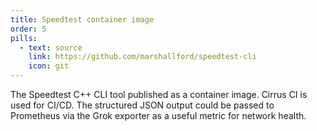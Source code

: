 ```yaml
---
title: Speedtest container image
order: 5
pills:
  - text: source
    link: https://github.com/marshallford/speedtest-cli
    icon: git
---
```

The Speedtest C++ CLI tool published as a container image. Cirrus CI is used for CI/CD. The structured JSON output could be passed to Prometheus via the Grok exporter as a useful metric for network health.
